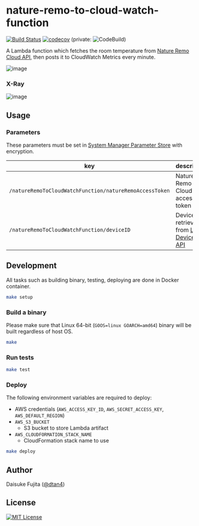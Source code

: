 # nature-remo-to-cloud-watch-function

[![Build Status](https://travis-ci.com/dtan4/nature-remo-to-cloud-watch-function.svg?branch=master)](https://travis-ci.com/dtan4/nature-remo-to-cloud-watch-function)
[![codecov](https://codecov.io/gh/dtan4/nature-remo-to-cloud-watch-function/branch/master/graph/badge.svg)](https://codecov.io/gh/dtan4/nature-remo-to-cloud-watch-function)
(private: ![CodeBuild](https://codebuild.ap-northeast-1.amazonaws.com/badges?uuid=eyJlbmNyeXB0ZWREYXRhIjoiK3NNalYweUhUbDVlbzVuQkNTWFdyeERjRGxSRVl0dXFvSENETXZIUEhrT0xQc3kzZ0tOV1N3dGJzV3F6RThWRjRRNzJHdUZ2SVYwU1ZWREgwTGVSRlZJPSIsIml2UGFyYW1ldGVyU3BlYyI6IndZM1FmYlB6bW96ZGVtQ2UiLCJtYXRlcmlhbFNldFNlcmlhbCI6MX0%3D&branch=master))

A Lambda function which fetches the room temperature from [Nature Remo](https://nature.global/en/top) [Cloud API](https://developer.nature.global/en/overview), then posts it to CloudWatch Metrics every minute.

![image](https://user-images.githubusercontent.com/680124/52900772-95da0d00-323d-11e9-98d4-6c3a64cd54dc.png)

### X-Ray

![image](https://user-images.githubusercontent.com/680124/52900804-2b759c80-323e-11e9-9b49-ff5136244896.png)

## Usage

### Parameters

These parameters must be set in [System Manager Parameter Store](https://docs.aws.amazon.com/systems-manager/latest/userguide/systems-manager-paramstore.html) with encryption.

| key                                                     | description                                                                                                            |
|---------------------------------------------------------|------------------------------------------------------------------------------------------------------------------------|
| `/natureRemoToCloudWatchFunction/natureRemoAccessToken` | Nature Remo Cloud API access token                                                                                     |
| `/natureRemoToCloudWatchFunction/deviceID`              | Device ID retrieved from [List Devices API](http://swagger.nature.global/#/default/get_1_devices) |

## Development

All tasks such as building binary, testing, deploying are done in Docker container.

```bash
make setup
```

### Build a binary

Please make sure that Linux 64-bit (`GOOS=linux GOARCH=amd64`) binary will be built regardless of host OS.

```bash
make
```

### Run tests

```bash
make test
```

### Deploy

The following environment variables are required to deploy:

- AWS credentials (`AWS_ACCESS_KEY_ID`, `AWS_SECRET_ACCESS_KEY`, `AWS_DEFAULT_REGION`)
- `AWS_S3_BUCKET`
  - S3 bucket to store Lambda artifact
- `AWS_CLOUDFORMATION_STACK_NAME`
  - CloudFormation stack name to use

```bash
make deploy
```

## Author

Daisuke Fujita ([@dtan4](https://github.com/dtan4))

## License

[![MIT License](http://img.shields.io/badge/license-MIT-blue.svg?style=flat)](LICENSE)
